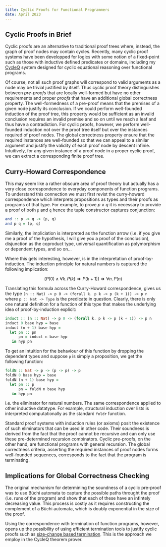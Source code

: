 ```yaml
---
title: Cyclic Proofs for Functional Programmers
date: April 2023
---
```


## Cyclic Proofs in Brief

Cyclic proofs are an alternative to traditional proof trees where, instead, the graph of proof nodes may contain cycles.
Recently, many cyclic proof systems have been developped for logics with some notion of a fixed-point such as those with inductive defined predicates or domains, including my [CycleQ](https://arxiv.org/abs/2111.12553) system designed for cyclic equational reasoning over functional programs.

Of course, not all such proof graphs will correspond to valid arguments as a node may be trivial justified by itself.
Thus cyclic proof theory distinguishes between *pre-proofs* that are locally well-formed but have no other requirements and proper *proofs* that have an additional global correctness property.
The well-formedness of a pre-proof means that the premises of a given node justify its conclusion.
If we could perform well-founded induction of the proof tree, this property would be sufficient as an invalid conclusion requires an invalid premise and so on until we reach a leaf and thus have a contradiction.
For cyclic proofs, however, we perform well-founded induction not over the proof tree itself but over the instances required of proof nodes.
The global correctness property ensure that the required instances are well-founded so that we can appeal to a similar argument and justify the validity of each proof node by descent infinie.
Intuitively, for any given instance of a proof node in a proper cyclic proof, we can extract a corresponding finite proof tree.

## Curry-Howard Correspondence

This may seem like a rather obscure area of proof theory but actually has a very close correspondence to everyday components of function programs.
To understand this connection we must first revist the curry-howard correspondence which interprets propositions as types and their proofs as programs of that type.
For example, to prove $p \wedge q$ it is necessary to provide a proof of both `p` and `q` hence the tuple constructor captures conjunction:

```haskell
and :: p -> q -> (p, q)
and p q = (p, q)
```

Similarly, the impliciation is interpreted as the function arrow (i.e. if you give me a proof of the hypothesis, I will give you a proof of the conclusion), disjunction as the coproduct type, universal quantification as polymorphism or dependent types, and so on...

Where this gets interesting, however, is in the interpretation of proof-by-induction.
The induction principle for natural numbers is captured the following implication:

$$
  (P(0) \wedge \forall k.\, P(k) \Rightarrow P(k+1)) \Rightarrow \forall n.\, P(n)
$$

Translating this formula across the Curry-Howard correspondence, gives us the type `(n :: Nat) -> p 0 -> (forall k. p k -> p (k + 1)) -> p n` where `p :: Nat -> Type` is the predicate in question.
Clearly, there is only one natural definition for a function of this type that makes the underlying idea of proof-by-induction explicit:

```haskell
induct :: (n :: Nat) -> p 0 -> (forall k. p k -> p (k + 1)) -> p n
induct 0 base hyp = base
induct (n + 1) base hyp =
  let pn :: pn
      pn = induct n base hyp 
   in hyp pn
```

To get an intuition for the behaviour of this function by dropping the dependent types and suppose `p` is simply a proposition, we get the following function:

```haskell
foldN :: Nat -> p -> (p -> p) -> p
foldN 0 base hyp = base
foldN (n + 1) base hyp =
  let pn :: p
      pn = foldN n base hyp
   in hyp pn
```

i.e. the eliminator for natural numbers.
The same correspondence applied to other inductive datatype.
For example, structural induction over lists is interpreted computationally as the standard `foldr` function.

Standard proof systems with induction rules (or axioms) posit the existence of such eliminators that can be used in other code.
Their soundness is derived from the fact that the proof cannot be recursive and can only use these pre-determined recursion combinators.
Cyclic pre-proofs, on the other hand, are functional programs with general recursion.
The global correctness criteria, asserting the required instances of proof nodes forms well-founded sequences, corresponds to the fact that the program is terminating.

## Implications for Global Correctness Checking

The original mechanism for determining the soundness of a cyclic pre-proof was to use Büchi automata to capture the possible paths throught the proof (i.e. runs of the program) and show that each of these have an infintely decreasing value.
This process is costly as it requires constructing the complement of a Büchi automata, which is doubly exponential in the size of the proof.

Using the correspondence with termination of function programs, however, opens up the possibility of using efficient termination tools to justify cyclic proofs such as [size-change based termination](https://doi.org/10.1145/360204.360210).
This is the approach we employ in the CycleQ theorem prover.